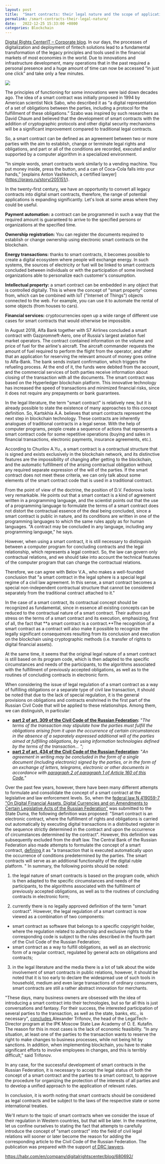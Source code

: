 ```yaml
---
layout: post
title:  "Smart contracts: their legal nature and the scope of application"
permalink: /smart-contracts-their-legal-nature/
date:   2022-12-25 15:33:00 +0800
categories: Blockchain
---
```

[Digital Rights CenterIT –  ](https://habr.com/ru/company/digitalrightscenter/blog/)[Corporate blog](https://habr.com/ru/hub/itcompanies/).
In our days, the processes of digitalization and deployment of fintech solutions lead to a fundamental transformation of the legacy principles and tools used in the financial markets of most economies in the world. Due to innovations and infrastructure development, many operations that in the past required a personal presence and a huge amount of time can now be accessed “in just one click” and take only a few minutes.

![](https://hsto.org/getpro/habr/upload_files/ac5/469/245/ac5469245088272eb7614c4ce13e247e.jpg)

The principles of functioning for some innovations were laid down decades ago. The idea of a smart contract was initially proposed in 1994 by American scientist Nick Sabo, who described it as “a digital representation of a set of obligations between the parties, including a protocol for the fulfillment of these obligations.” Szabo was inspired by such researchers as David Chaum and believed that the development of smart contracts with the addition of cryptographic protocols and other digital security mechanisms will be a significant improvement compared to traditional legal contracts.

So, a smart contract can be defined as an agreement between two or more parties with the aim to establish, change or terminate legal rights and obligations, and part or all of the conditions are recorded, executed and/or supported by a computer algorithm in a specialized environment.

"In simple words, smart contracts work similarly to a vending machine. You put money inside, press the button, and a can of Coca-Cola falls into your hands,” [explains Anton Vashkevich, a certified lawyer] (https://pravo.ru/story/205151/).

In the twenty-first century, we have an opportunity to convert all legacy contracts into digital smart contracts,  therefore, the range of potential applications is expanding significantly. Let's look at some areas where they could be useful.

**Payment automation:** a contract can be programmed in such a way that the required amount is guaranteed to arrive to the specified persons or organizations at the specified time.

**Ownership registration:** You can register the documents required to establish or change ownership using electronic smart contracts on the blockchain.

**Energy transactions:** thanks to smart contracts, it becomes possible to create a digital ecosystem where people will exchange energy. In such systems, the sources of electricity or fuel will be linked to smart contracts concluded between individuals or with the participation of some involved organizations able to personalize each customer's consumption.

**Intellectual property:** a smart contract can be embedded in any object that is controlled digitally. This is where the concept of "smart property" comes from, which can be combined with IoT ("Internet of Things") objects connected to the web. For example, you can use it to automate the rental of some objects (from houses to cars).

**Financial services:** cryptocurrencies open up a wide range of different use cases for smart contracts that would otherwise be impossible.

In August 2018, Alfa Bank together with S7 Airlines concluded a smart contract with Gazpromneft-Aero, one of Russia's largest aviation fuel market operators. The contract contained information on the volume and price of fuel for the airline's aircraft. The aircraft commander requests the amount of fuel required to perform the flight from the operator, and after that an application for reserving the relevant amount of money goes online to Alfa-Bank. The bank sends instant confirmation, which triggers the refueling process. At the end of it, the funds were debited from the account, and the commercial services of both parties receive information about closing of the transaction with all the documents. The smart contract was based on the Hyperledger blockchain platform. This innovative technology has increased the speed of transactions and minimized financial risks, since it does not require any prepayments or bank guarantees.

In the legal literature, the term "smart contract" is relatively new, but it is already possible to state the existence of many approaches to this concept definition. So, Kartskhia A.A. believes that smart contracts represent the next step in blockchain technology. These contracts are inherently analogues of traditional contracts in a legal sense. With the help of computer programs, people create a sequence of actions that represents a smart contract code for some repetitive operations (buying and sales in financial transactions, electronic payments, insurance agreements, etc.).

According to Churilov A.Yu., a smart contract is a contractual structure that is signed and exists exclusively in the blockchain network, and its distinctive features are the impossibility of changing after getting to the blockchain, and the automatic fulfillment of the arising contractual obligation without any required separate expression of the will of the parties. If the smart contract does not meet these criteria, we can only talk about some elements of the smart contract code that is used in a traditional contract.

From the point of view of the doctrine, the position of D.V. Fedorova looks very remarkable. He points out that a smart contact is a kind of agreement written in a programming language, and the scientist points out that the use of a programming language to formulate the terms of a smart contract does not distort the contractual essence of the deal being concluded, since a smart contract is public in nature, and its conditions are written in one of the programming languages to which the same rules apply as for human languages. "A contract may be concluded in any language, including any programming language," he says.

However, when using a smart contract, it is still necessary to distinguish between a computer program for concluding contracts and the legal relationship, which represents a legal contract. So, the law can govern only contractual relations, and we should take into account the technical features of the computer program that can change the contractual relations.

Therefore, we can agree with Belov V.A., who makes a well-founded conclusion that "a smart contract in the legal sphere is a special legal regime of a civil law agreement. In this sense, a smart contract becomes a special non-independent contractual structure that cannot be considered separately from the traditional contract attached to it."

In the case of a smart contract, its contractual concept should be recognized as fundamental, since in essence all existing concepts can be reduced to the contractual nature of a smart contract. Their authors put stress on the terms of a smart contract and its execution, emphasizing, first of all, the fact that **a smart contract is a contract.**The recognition of a smart contract as a contract will also make it possible to recognize the legally significant consequences resulting from its conclusion and execution on the blockchain using cryptographic methods (i.e. transfer of rights to digital financial assets).

At the same time, it seems that the original legal nature of a smart contract is still based on its program code, which is then adapted to the specific circumstances and needs of the participants, to the algorithms associated with the fulfillment of previously accepted obligations, as well as to the routines of concluding contracts in electronic form.

When considering the issue of legal regulation of a smart contract as a way of fulfilling obligations or a separate type of civil law transaction, it should be noted that due to the lack of special regulation, it is the general provisions on obligations and contracts enshrined in the first part of the Russian Civil Code that will be applied to these relationships. Among them, we can distinguish, in particular:

* **[part 2 of art. 309 of the Civil Code of the Russian Federation](http://www.consultant.ru/document/cons_doc_LAW_5142/1cd43e51fbd4129343b325971a466ec5cd32a425/):** "*The terms of the transaction may stipulate how the parties must fulfill the obligations arising from it upon the occurrence of certain circumstances in the absence of a separately expressed additional will of the parties aimed at fulfilling obligations, by using information technologies defined by the terms of the transaction... ";*
* **[part 2 of art. 434 of the Civil Code of the Russian Federation](http://www.consultant.ru/document/cons_doc_LAW_5142/08b8673b58e230c76f61b3a81736d4b2fd9ea3d2/):** "*An agreement in writing may be concluded in the form of a single document (including electronic) signed by the parties, or in the form of an exchange of letters, telegrams, electronic or other documents in accordance with [paragraph 2 of paragraph 1 of Article 160 of this Code.](http://www.consultant.ru/document/cons_doc_LAW_5142/95f9ba225766dcfec8461f257ed0b179d032c5b7/)"*

Over the past few years, however, there have been many different attempts to formulate and consolidate the concept of a smart contract at the legislative and law enforcement levels. So, when the [federal law N 419059-7 "On Digital Financial Assets, Digital Currencies and on Amendments to Certain Legislative Acts of the Russian Federation"](https://sozd.duma.gov.ru/bill/419059-7) was submitted to the State Duma, the following definition was proposed: "Smart contract is an electronic contract, where the fulfillment of rights and obligations is carried out automatically by executing digital transactions in a distributed register in the sequence strictly determined in the contract and upon the occurrence of circumstances determined by the contract". However, this definition was subsequently excluded from the draft law.
The Central Bank of the Russian Federation also made attempts to formulate the concept of a smart contract, [defining ](http://www.cbr.ru/content/document/file/120075/concept_08042021.pdf)it as "a transaction that is executed automatically upon the occurrence of conditions predetermined by the parties. The smart contracts will serve as an additional functionality of the digital ruble platform. "
In summary, the following points should be noted:

1) the legal nature of smart contracts is based on the program code, which is then adapted to the specific circumstances and needs of the participants, to the algorithms associated with the fulfillment of previously accepted obligations, as well as to the routines of concluding contracts in electronic form;

2) currently there is no legally approved definition of the term "smart contract". However, the legal regulation of a smart contract is now viewed as a combination of two components:

* smart contract as software that belongs to a specific copyright holder, where the regulation related to authorship and exclusive rights to the corresponding code is subject to the rules described in the fourth part of the Civil Code of the Russian Federation;
* smart contract as a way to fulfill obligations, as well as an electronic form of a regular contract, regulated by general acts on obligations and contracts;

3) in the legal literature and the media there is a lot of talk about the wide involvement of smart contracts in public relations, however, it should be noted that it is too early to declare the widespread use of such tools in household, medium and even large transactions of ordinary consumers, smart contracts are still a rather abstract innovation for merchants.

"These days, many business owners are obsessed with the idea of introducing a smart contract into their technologies, but so far all this is just conversations and fantasy. For their success, the interested participation of several parties to the transaction, as well as the state, banks, etc., is necessary", [concludes ](https://pravo.ru/story/205151/)Alexander Trifonov, the head of the LegalTech-Director program at the IPK Moscow State Law Academy of O. E. Kutafin. The reason for this in most cases is the lack of economic feasibility. "In any situation, at least one of the parties to the transaction wants to reserve the right to make changes to business processes, while not being hit by sanctions. In addition, when implementing blockchain, you have to make significant efforts to involve employees in changes, and this is terribly difficult," said Trifonov.

In any case, for the successful development of smart contracts in the Russian Federation, it is necessary to accept the legal status of both the concept of a smart contract and the parties to a smart contract, to approve the procedure for organizing the protection of the interests of all parties and to develop a unified approach to the application of relevant rules.

In conclusion, it is worth noting that smart contracts should be considered as legal contracts and be subject to the laws of the respective state or some international treaties.

We'll return to the topic of smart contracts when we consider the issue of their regulation in Western countries, but that will be later. In the meantime, let us confine ourselves to stating the fact that attempts to carefully introduce the concept of "smart contract" into the field of civil legal relations will sooner or later become the reason for adding the corresponding article to the Civil Code of the Russian Federation.
The publication was prepared with the support [of DRC lawyers](https://drc.law/?utm_source=habr).

https://habr.com/en/company/digitalrightscenter/blog/680692/